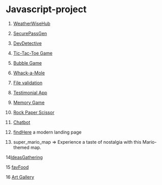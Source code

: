 # Javascript-project

1. [WeatherWiseHub](https://weather-wise-i9c5emyj7-deepali-1508.vercel.app/)

2. [SecurePassGen](https://secure-pass-ejhg9366l-deepali-1508.vercel.app/)

3. [DevDetective](https://dev-detective-1bilq8ksm-deepali-1508.vercel.app/)

4. [Tic-Tac-Toe Game](https://tic-tac-ke7u9m85m-deepali-1508.vercel.app/)

5. [Bubble Game](https://bubble-game-g3ubjqpmf-deepali-1508.vercel.app/)

6. [Whack-a-Mole](https://whack-a-mole-q11eq3zq7-deepali-1508.vercel.app/)

7. [File validation](https://form-validation-wktqopuq8-deepali-1508.vercel.app/index.html)

8. [Testimonial App](https://testimonial-6v4hpcdcw-deepali-1508.vercel.app/)

9. [Memory Game](https://memory-game-mskb9xolj-deepali-1508.vercel.app/)

10. [Rock Paper Scissor](https://rock-paper-scissor-j0efj6b8a-deepali-1508.vercel.app/)

11. [Chatbot](https://chatbot-15azgna4d-deepali-1508.vercel.app/)

12. [findHere](https://findhere.vercel.app/) a modern landing page

13. super_mario_map => Experience a taste of nostalgia with this Mario-themed map. 

14[IdeasGathering](https://idea-gathering.vercel.app/)

15 [favFood](https://fav-food-one.vercel.app/)

16 [Art Gallery](https://art-gallery-blue-chi.vercel.app/)

